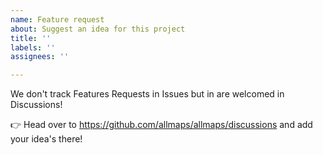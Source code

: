 ```yaml
---
name: Feature request
about: Suggest an idea for this project
title: ''
labels: ''
assignees: ''

---
```


We don't track Features Requests in Issues but in are welcomed in Discussions!

👉 Head over to https://github.com/allmaps/allmaps/discussions and add your idea's there!
